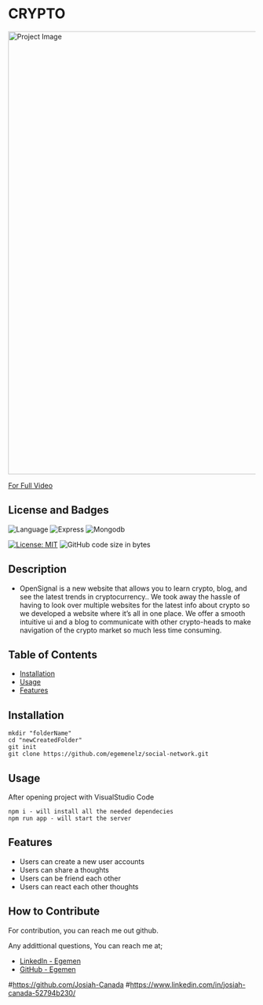 # CRYPTO 

<img src="./images/social-network.gif" alt="Project Image" width="900px"/>

[For Full Video](https://drive.google.com/file/d/1U-_0fa3hLM9VOnBIlqANQ0mWnAmvU_e0/view)

## License and Badges

![Language](https://img.shields.io/badge/JavaScript-F7DF1E?style=for-the-badge&logo=javascript&logoColor=black)
![Express](https://img.shields.io/badge/Express.js-404D59?style=for-the-badge)
![Mongodb](https://img.shields.io/badge/MongoDB-4EA94B?style=for-the-badge&logo=mongodb&logoColor=white)

[![License: MIT](https://img.shields.io/badge/License-MIT-yellow.svg)](https://opensource.org/licenses/MIT)
![GitHub code size in bytes](https://img.shields.io/github/languages/code-size/alandidiego/finalproject)

## Description

 - OpenSignal is a new website that allows you to learn crypto, blog, and see the latest trends in cryptocurrency..  We took away the hassle of having to look over multiple websites for the latest info about crypto so we developed a website where it’s all in one place. We offer a smooth intuitive ui and a blog to communicate with other crypto-heads to make navigation of the crypto market so much less time consuming.


## Table of Contents

- [Installation](#installation)
- [Usage](#usage)
- [Features](#features)

## Installation

```
mkdir "folderName"
cd "newCreatedFolder"
git init
git clone https://github.com/egemenelz/social-network.git

```

## Usage

After opening project with VisualStudio Code

````
npm i - will install all the needed dependecies
npm run app - will start the server

````

## Features

 - Users can create a new user accounts
 - Users can share a thoughts 
 - Users can be friend each other 
 - Users can react each other thoughts

## How to Contribute

For contribution, you can reach me out github.

Any addittional questions, You can reach me at;
- [LinkedIn - Egemen](https://www.linkedin.com/in/egemeneliz/)
- [GitHub - Egemen](https://github.com/egemenelz)

#https://github.com/Josiah-Canada
#https://www.linkedin.com/in/josiah-canada-52794b230/
